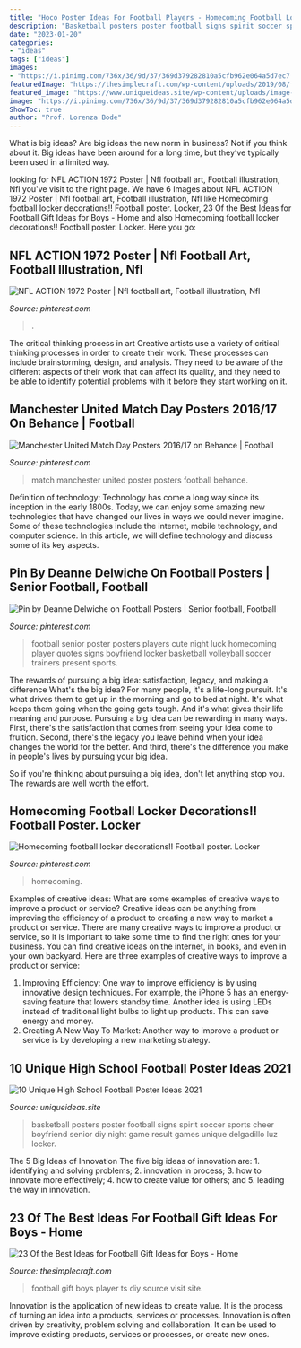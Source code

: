 ```yaml
---
title: "Hoco Poster Ideas For Football Players - Homecoming Football Locker Decorations!! Football Poster. Locker"
description: "Basketball posters poster football signs spirit soccer sports cheer boyfriend senior diy night game result games unique delgadillo luz locker"
date: "2023-01-20"
categories:
- "ideas"
tags: ["ideas"]
images:
- "https://i.pinimg.com/736x/36/9d/37/369d379282810a5cfb962e064a5d7ec7.jpg"
featuredImage: "https://thesimplecraft.com/wp-content/uploads/2019/08/football-gift-ideas-for-boys-luxury-best-25-football-player-ts-ideas-on-pinterest-of-football-gift-ideas-for-boys.jpg"
featured_image: "https://www.uniqueideas.site/wp-content/uploads/image-result-for-high-school-basketball-spirit-posters-football.jpg"
image: "https://i.pinimg.com/736x/36/9d/37/369d379282810a5cfb962e064a5d7ec7.jpg"
ShowToc: true
author: "Prof. Lorenza Bode"
---
```



What is big ideas?
Are big ideas the new norm in business? Not if you think about it. Big ideas have been around for a long time, but they’ve typically been used in a limited way.

	

		
looking for NFL ACTION 1972 Poster | Nfl football art, Football illustration, Nfl you've visit to the right page. We have 6 Images about NFL ACTION 1972 Poster | Nfl football art, Football illustration, Nfl like Homecoming football locker decorations!! Football poster. Locker, 23 Of the Best Ideas for Football Gift Ideas for Boys - Home and also Homecoming football locker decorations!! Football poster. Locker. Here you go:
		
    
## NFL ACTION 1972 Poster | Nfl Football Art, Football Illustration, Nfl

<img loading=lazy src="https://i.pinimg.com/originals/e2/ca/93/e2ca936bfd229309653fc63db46b4e27.jpg" onerror="this.onerror=null;this.src='https://tse1.mm.bing.net/th?id=OIP.mU6OwX0-rk8R4B9vuiM0_wHaH3&amp;pid=15.1';" alt="NFL ACTION 1972 Poster | Nfl football art, Football illustration, Nfl">

_Source: pinterest.com_

>. 

	

The critical thinking process in art
Creative artists use a variety of critical thinking processes in order to create their work. These processes can include brainstorming, design, and analysis. They need to be aware of the different aspects of their work that can affect its quality, and they need to be able to identify potential problems with it before they start working on it.

    
## Manchester United Match Day Posters 2016/17 On Behance | Football

<img loading=lazy src="https://i.pinimg.com/736x/36/9d/37/369d379282810a5cfb962e064a5d7ec7.jpg" onerror="this.onerror=null;this.src='https://tse2.mm.bing.net/th?id=OIP.QbLtVZxH1d1id7SnlvZXOQHaKd&amp;pid=15.1';" alt="Manchester United Match Day Posters 2016/17 on Behance | Football">

_Source: pinterest.com_

>match manchester united poster posters football behance. 

	

Definition of technology:
Technology has come a long way since its inception in the early 1800s. Today, we can enjoy some amazing new technologies that have changed our lives in ways we could never imagine. Some of these technologies include the internet, mobile technology, and computer science. In this article, we will define technology and discuss some of its key aspects.

    
## Pin By Deanne Delwiche On Football Posters | Senior Football, Football

<img loading=lazy src="https://i.pinimg.com/originals/5d/d7/f6/5dd7f67e8ca5aad3909ae3dab67f90d2.jpg" onerror="this.onerror=null;this.src='https://tse1.mm.bing.net/th?id=OIP.z-WffN8qgo66HylO8B2FNgHaLH&amp;pid=15.1';" alt="Pin by Deanne Delwiche on Football Posters | Senior football, Football">

_Source: pinterest.com_

>football senior poster posters players cute night luck homecoming player quotes signs boyfriend locker basketball volleyball soccer trainers present sports. 

	

The rewards of pursuing a big idea: satisfaction, legacy, and making a difference
What's the big idea? For many people, it's a life-long pursuit. It's what drives them to get up in the morning and go to bed at night. It's what keeps them going when the going gets tough. And it's what gives their life meaning and purpose.
 Pursuing a big idea can be rewarding in many ways. First, there's the satisfaction that comes from seeing your idea come to fruition. Second, there's the legacy you leave behind when your idea changes the world for the better. And third, there's the difference you make in people's lives by pursuing your big idea.

So if you're thinking about pursuing a big idea, don't let anything stop you. The rewards are well worth the effort.

    
## Homecoming Football Locker Decorations!! Football Poster. Locker

<img loading=lazy src="https://i.pinimg.com/originals/8c/1d/15/8c1d15bf23ca389da47e72c1a91bd3fe.jpg" onerror="this.onerror=null;this.src='https://tse4.mm.bing.net/th?id=OIP.9ftZObWoFsUrIfOjQ7rONgHaJ4&amp;pid=15.1';" alt="Homecoming football locker decorations!! Football poster. Locker">

_Source: pinterest.com_

>homecoming. 

	

Examples of creative ideas: What are some examples of creative ways to improve a product or service?
Creative ideas can be anything from improving the efficiency of a product to creating a new way to market a product or service. There are many creative ways to improve a product or service, so it is important to take some time to find the right ones for your business. You can find creative ideas on the internet, in books, and even in your own backyard. Here are three examples of creative ways to improve a product or service: 
1. Improving Efficiency: One way to improve efficiency is by using innovative design techniques. For example, the iPhone 5 has an energy-saving feature that lowers standby time. Another idea is using LEDs instead of traditional light bulbs to light up products. This can save energy and money. 
2. Creating A New Way To Market: Another way to improve a product or service is by developing a new marketing strategy.

    
## 10 Unique High School Football Poster Ideas 2021

<img loading=lazy src="https://www.uniqueideas.site/wp-content/uploads/image-result-for-high-school-basketball-spirit-posters-football.jpg" onerror="this.onerror=null;this.src='https://tse2.mm.bing.net/th?id=OIP.lokS1asl_gMy8wMMb7tbtAHaNK&amp;pid=15.1';" alt="10 Unique High School Football Poster Ideas 2021">

_Source: uniqueideas.site_

>basketball posters poster football signs spirit soccer sports cheer boyfriend senior diy night game result games unique delgadillo luz locker. 

	

The 5 Big Ideas of Innovation
The five big ideas of innovation are: 1. identifying and solving problems; 2. innovation in process; 3. how to innovate more effectively; 4. how to create value for others; and 5. leading the way in innovation.

    
## 23 Of The Best Ideas For Football Gift Ideas For Boys - Home

<img loading=lazy src="https://thesimplecraft.com/wp-content/uploads/2019/08/football-gift-ideas-for-boys-luxury-best-25-football-player-ts-ideas-on-pinterest-of-football-gift-ideas-for-boys.jpg" onerror="this.onerror=null;this.src='https://tse2.mm.bing.net/th?id=OIP.HDNXjBLO3LhP9lfhZeeVYgHaJ3&amp;pid=15.1';" alt="23 Of the Best Ideas for Football Gift Ideas for Boys - Home">

_Source: thesimplecraft.com_

>football gift boys player ts diy source visit site. 

	

Innovation is the application of new ideas to create value. It is the process of turning an idea into a products, services or processes. Innovation is often driven by creativity, problem solving and collaboration. It can be used to improve existing products, services or processes, or create new ones.

